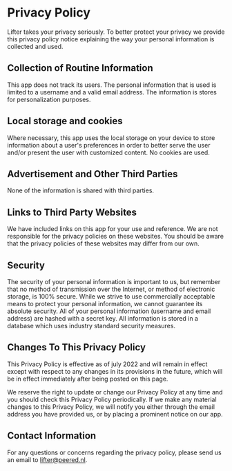 # Privacy Policy

Lifter takes your privacy seriously. To better protect your privacy we provide this privacy policy notice explaining the way your personal information is collected and used.


## Collection of Routine Information

This app does not track its users. The personal information that is used is limited to a username and a valid email address. The information is stores for personalization purposes.


## Local storage and cookies

Where necessary, this app uses the local storage on your device to store information about a user's preferences in order to better serve the user and/or present the user with customized content. No cookies are used.


## Advertisement and Other Third Parties

None of the information is shared with third parties.


## Links to Third Party Websites

We have included links on this app for your use and reference. We are not responsible for the privacy policies on these websites. You should be aware that the privacy policies of these websites may differ from our own.


## Security

The security of your personal information is important to us, but remember that no method of transmission over the Internet, or method of electronic storage, is 100% secure. While we strive to use commercially acceptable means to protect your personal information, we cannot guarantee its absolute security. All of your personal information (username and email address) are hashed with a secret key. All information is stored in a database which uses industry standard security measures.


## Changes To This Privacy Policy

This Privacy Policy is effective as of july 2022 and will remain in effect except with respect to any changes in its provisions in the future, which will be in effect immediately after being posted on this page.

We reserve the right to update or change our Privacy Policy at any time and you should check this Privacy Policy periodically. If we make any material changes to this Privacy Policy, we will notify you either through the email address you have provided us, or by placing a prominent notice on our app.


## Contact Information

For any questions or concerns regarding the privacy policy, please send us an email to lifter@peered.nl.
